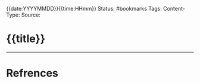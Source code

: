 {{date:YYYYMMDD}}{{time:HHmm}}
Status: #bookmarks
Tags:
Content-Type:
Source: 

# {{title}}

---
# Refrences